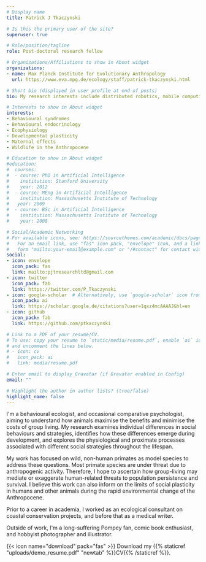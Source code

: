 ```yaml
---
# Display name
title: Patrick J Tkaczynski

# Is this the primary user of the site?
superuser: true

# Role/position/tagline
role: Post-doctoral research fellow

# Organizations/Affiliations to show in About widget
organizations:
- name: Max Planck Institute for Evolutionary Anthropology
  url: https://www.eva.mpg.de/ecology/staff/patrick-tkaczynski.html

# Short bio (displayed in user profile at end of posts)
bio: My research interests include distributed robotics, mobile computing and programmable matter.

# Interests to show in About widget
interests:
- Behavioural syndromes
- Behavioural endocrinology
- Ecophysiology
- Developmental plasticity
- Maternal effects
- Wildlife in the Anthropocene

# Education to show in About widget
#education:
#  courses:
#  - course: PhD in Artificial Intelligence
#    institution: Stanford University
#    year: 2012
#  - course: MEng in Artificial Intelligence
#    institution: Massachusetts Institute of Technology
#   year: 2009
#  - course: BSc in Artificial Intelligence
#    institution: Massachusetts Institute of Technology
#    year: 2008

# Social/Academic Networking
# For available icons, see: https://sourcethemes.com/academic/docs/page-builder/#icons
#   For an email link, use "fas" icon pack, "envelope" icon, and a link in the
#   form "mailto:your-email@example.com" or "/#contact" for contact widget.
social:
- icon: envelope
  icon_pack: fas
  link: mailto:pjtresearchltd@gmail.com
- icon: twitter
  icon_pack: fab
  link: https://twitter.com/P_Tkaczynski
- icon: google-scholar  # Alternatively, use `google-scholar` icon from `ai` icon pack
  icon_pack: ai
  link: https://scholar.google.de/citations?user=1qxz4mcAAAAJ&hl=en
- icon: github
  icon_pack: fab
  link: https://github.com/ptkaczynski

# Link to a PDF of your resume/CV.
# To use: copy your resume to `static/media/resume.pdf`, enable `ai` icons in `params.toml`, 
# and uncomment the lines below.
# - icon: cv
#   icon_pack: ai
#   link: media/resume.pdf

# Enter email to display Gravatar (if Gravatar enabled in Config)
email: ""

# Highlight the author in author lists? (true/false)
highlight_name: false
---
```


I'm a behavioural ecologist, and occasional comparative psychologist, aiming to understand how animals maximise the benefits and minimise the costs of group living. My research examines individual differences in social behaviours and strategies, identifies how these differences emerge during development, and explores the physiological and proximate processes associated with different social strategies throughout the lifespan. 

My work has focused on wild, non-human primates as model species to address these questions. Most primate species are under threat due to anthropogenic activity. Therefore, I hope to ascertain how group-living may mediate or exaggerate human-related threats to population persistence and survival. I believe this work can also inform on the limits of social plasticity in humans and other animals during the rapid environmental change of the Anthropocene.

Prior to a career in academia, I worked as an ecological consultant on coastal conservation projects, and before that as a medical writer.

Outside of work, I'm a long-suffering Pompey fan, comic book enthusiast, and hobbyist photographer and illustrator.

{{< icon name="download" pack="fas" >}} Download my {{% staticref "uploads/demo_resume.pdf" "newtab" %}}CV{{% /staticref %}}.
